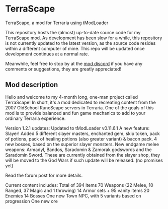 # TerraScape
TerraScape, a mod for Terraria using tModLoader

This repository hosts the (almost) up-to-date source code for my TerraScape mod.
As development has been slow for a while, this repository is not currently updated to the latest version, as the source code resides within a different computer of mine.
This repo will be updated once development continues at a normal rate.

Meanwhile, feel free to stop by at the [mod discord](https://discord.gg/CDfdk3Y) if you have any comments or suggestions, they are greatly appreciated!

## Mod description
Hello and welcome to my 4-month long, one-man project called TerraScape! 
In short, it's a mod dedicated to recreating content from the 2007 OldSchool RuneScape servers in Terraria. 
One of the goals of this mod is to provide balanced and fun game mechanics to add to your ordinary Terraria experience.

Version 1.2.1 updates:
Updated to tModLoader v0.11.6.1
A new feature: Slayer!
Added 5 different slayer masters, enchanted gem, skip token, pack of potions, pack of healing potions (also greater variant) & bacon pack.
4 new bosses, based on the superior slayer monsters.
New endgame melee weapons: Armadyl, Bandos, Saradomin & Zamorak godswords and the Saradomin Sword. These are currently obtained from the slayer shop, they will be moved to the God Wars if such update will be released. (no promises yet)

Read the forum post for more details.


Current content includes:
Total of 394 items
70 Weapons (22 Melee, 10 Ranged, 37 Magic and 1 throwing)
14 Armor sets + 95 vanity items
20 Enemies
14 Bosses
One new Town NPC, with 5 variants based on progression
One new ore
